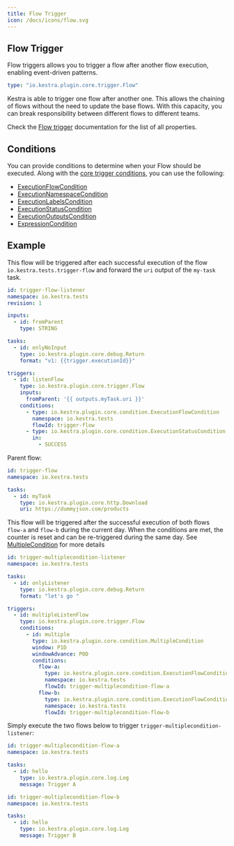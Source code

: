 ```yaml
---
title: Flow Trigger
icon: /docs/icons/flow.svg
---
```


## Flow Trigger

Flow triggers allows you to trigger a flow after another flow execution, enabling event-driven patterns.

```yaml
type: "io.kestra.plugin.core.trigger.Flow"
```

Kestra is able to trigger one flow after another one. This allows the chaining of flows without the need to update the base flows. With this capacity, you can break responsibility between different flows to different teams.

Check the [Flow trigger](/plugins/core/triggers/io.kestra.plugin.core.trigger.Flow) documentation for the list of all properties.

## Conditions

You can provide conditions to determine when your Flow should be executed. Along with the [core trigger conditions](index.md#conditions), you can use the following:

- [ExecutionFlowCondition](/plugins/core/conditions/io.kestra.plugin.core.condition.ExecutionFlowCondition)
- [ExecutionNamespaceCondition](/plugins/core/conditions/io.kestra.plugin.core.condition.ExecutionNamespaceCondition)
- [ExecutionLabelsCondition](/plugins/core/conditions/io.kestra.plugin.core.condition.executionlabelscondition)
- [ExecutionStatusCondition](/plugins/core/conditions/io.kestra.plugin.core.condition.ExecutionStatusCondition)
- [ExecutionOutputsCondition](/plugins/core/conditions/io.kestra.plugin.core.condition.executionoutputscondition)
- [ExpressionCondition](/plugins/core/conditions/io.kestra.plugin.core.condition.ExpressionCondition)

## Example

This flow will be triggered after each successful execution of the flow `io.kestra.tests.trigger-flow` and forward the `uri` output of the `my-task` task.
```yaml
id: trigger-flow-listener
namespace: io.kestra.tests
revision: 1

inputs:
  - id: fromParent
    type: STRING

tasks:
  - id: onlyNoInput
    type: io.kestra.plugin.core.debug.Return
    format: "v1: {{trigger.executionId}}"

triggers:
  - id: listenFlow
    type: io.kestra.plugin.core.trigger.Flow
    inputs:
      fromParent: '{{ outputs.myTask.uri }}'
    conditions:
      - type: io.kestra.plugin.core.condition.ExecutionFlowCondition
        namespace: io.kestra.tests
        flowId: trigger-flow
      - type: io.kestra.plugin.core.condition.ExecutionStatusCondition
        in:
          - SUCCESS
```
Parent flow:
```yaml
id: trigger-flow
namespace: io.kestra.tests

tasks:
  - id: myTask
    type: io.kestra.plugin.core.http.Download
    uri: https://dummyjson.com/products
```



This flow will be triggered after the successful execution of both flows `flow-a` and `flow-b` during the current day. When the conditions are met, the counter is reset and can be re-triggered during the same day. See [MultipleCondition](/plugins/core/conditions/io.kestra.plugin.core.condition.MultipleCondition) for more details

```yaml
id: trigger-multiplecondition-listener
namespace: io.kestra.tests

tasks:
  - id: onlyListener
    type: io.kestra.plugin.core.debug.Return
    format: "let's go "

triggers:
  - id: multipleListenFlow
    type: io.kestra.plugin.core.trigger.Flow
    conditions:
      - id: multiple
        type: io.kestra.plugin.core.condition.MultipleCondition
        window: P1D
        windowAdvance: P0D
        conditions:
          flow-a:
            type: io.kestra.plugin.core.condition.ExecutionFlowCondition
            namespace: io.kestra.tests
            flowId: trigger-multiplecondition-flow-a
          flow-b:
            type: io.kestra.plugin.core.condition.ExecutionFlowCondition
            namespace: io.kestra.tests
            flowId: trigger-multiplecondition-flow-b
```

Simply execute the two flows below to trigger `trigger-multiplecondition-listener`:
```yaml
id: trigger-multiplecondition-flow-a
namespace: io.kestra.tests

tasks:
  - id: hello
    type: io.kestra.plugin.core.log.Log
    message: Trigger A
```

```yaml
id: trigger-multiplecondition-flow-b
namespace: io.kestra.tests

tasks:
  - id: hello
    type: io.kestra.plugin.core.log.Log
    message: Trigger B
```